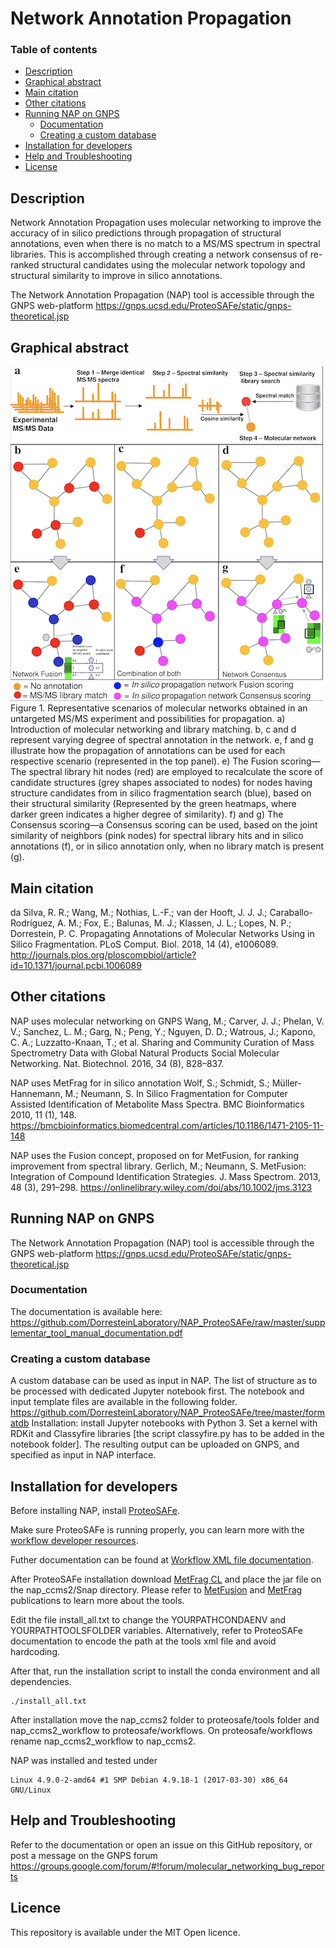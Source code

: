 # Network Annotation Propagation

### Table of contents

* [Description](#description)
* [Graphical abstract](#graphical_abstract)
* [Main citation](#main_citation)
* [Other citations](#other_citations)
* [Running NAP on GNPS](#running_nap_on_gnps)
  * [Documentation](#documentation)
  * [Creating a custom database](#creating_a_custom_database)
* [Installation for developers](#installation_for_developers)
* [Help and Troubleshooting](#help-and-troubleshooting)
* [License](#licence)

## Description

Network Annotation Propagation uses molecular networking to improve the accuracy of in silico predictions through propagation of structural annotations, even when there is no match to a MS/MS spectrum in spectral libraries. This is accomplished through creating a network consensus of re-ranked structural candidates using the molecular network topology and structural similarity to improve in silico annotations.

The Network Annotation Propagation (NAP) tool is accessible through the GNPS web-platform https://gnps.ucsd.edu/ProteoSAFe/static/gnps-theoretical.jsp

## Graphical abstract
<img src="IMG/Network_annotation_propagation_Figure_1.png"/>
Figure 1. Representative scenarios of molecular networks obtained in an untargeted MS/MS experiment and possibilities for propagation.
a) Introduction of molecular networking and library matching. b, c and d represent varying degree of spectral annotation in the network. e, f and g illustrate how the propagation of annotations can be used for each respective scenario (represented in the top panel). e) The Fusion scoring—The spectral library hit nodes (red) are employed to recalculate the score of candidate structures (grey shapes associated to nodes) for nodes having structure candidates from in silico fragmentation search (blue), based on their structural similarity (Represented by the green heatmaps, where darker green indicates a higher degree of similarity). f) and g) The Consensus scoring—a Consensus scoring can be used, based on the joint similarity of neighbors (pink nodes) for spectral library hits and in silico annotations (f), or in silico annotation only, when no library match is present (g).

## Main citation
da Silva, R. R.; Wang, M.; Nothias, L.-F.; van der Hooft, J. J. J.; Caraballo-Rodríguez, A. M.; Fox, E.; Balunas, M. J.; Klassen, J. L.; Lopes, N. P.; Dorrestein, P. C. Propagating Annotations of Molecular Networks Using in Silico Fragmentation. PLoS Comput. Biol. 2018, 14 (4), e1006089.
http://journals.plos.org/ploscompbiol/article?id=10.1371/journal.pcbi.1006089

## Other citations
NAP uses molecular networking on GNPS
Wang, M.; Carver, J. J.; Phelan, V. V.; Sanchez, L. M.; Garg, N.; Peng, Y.; Nguyen, D. D.; Watrous, J.; Kapono, C. A.; Luzzatto-Knaan, T.; et al. Sharing and Community Curation of Mass Spectrometry Data with Global Natural Products Social Molecular Networking. Nat. Biotechnol. 2016, 34 (8), 828–837.

NAP uses MetFrag for in silico annotation
Wolf, S.; Schmidt, S.; Müller-Hannemann, M.; Neumann, S. In Silico Fragmentation for Computer Assisted Identification of Metabolite Mass Spectra. BMC Bioinformatics 2010, 11 (1), 148.
https://bmcbioinformatics.biomedcentral.com/articles/10.1186/1471-2105-11-148

NAP uses the Fusion concept, proposed on for MetFusion, for ranking improvement from spectral library.
Gerlich, M.; Neumann, S. MetFusion: Integration of Compound Identification Strategies. J. Mass Spectrom. 2013, 48 (3), 291–298.
https://onlinelibrary.wiley.com/doi/abs/10.1002/jms.3123


## Running NAP on GNPS
The Network Annotation Propagation (NAP) tool is accessible through the GNPS web-platform https://gnps.ucsd.edu/ProteoSAFe/static/gnps-theoretical.jsp

### Documentation
The documentation is available here:
https://github.com/DorresteinLaboratory/NAP_ProteoSAFe/raw/master/supplementar_tool_manual_documentation.pdf

### Creating a custom database
A custom database can be used as input in NAP. The list of structure as to be processed with dedicated Jupyter notebook first.
The notebook and input template files are available in the following folder.
https://github.com/DorresteinLaboratory/NAP_ProteoSAFe/tree/master/formatdb
Installation: install Jupyter notebooks with Python 3. Set a kernel with RDKit and Classyfire libraries [the script classyfire.py has to be added in the notebook folder]. The resulting output can be uploaded on GNPS, and specified as input in NAP interface.


## Installation for developers

Before installing NAP, install [ProteoSAFe](https://github.com/CCMS-UCSD/ProteoSAFe).

Make sure ProteoSAFe is running properly, you can learn more with the [workflow developer resources](http://proteomics.ucsd.edu/Software/ProteoSAFe/developer_resources/).

Futher documentation can be found at [Workflow XML file documentation](https://bix-lab.ucsd.edu/display/PS/XML+Configuration+Overview).

After ProteoSAFe installation download [MetFrag CL](http://c-ruttkies.github.io/MetFrag/) and place the jar file on the nap_ccms2/Snap directory.
Please refer to [MetFusion](http://onlinelibrary.wiley.com/doi/10.1002/jms.3123/abstract) and [MetFrag](https://bmcbioinformatics.biomedcentral.com/articles/10.1186/1471-2105-11-148) publications to learn more about the tools.

Edit the file install_all.txt to change the YOURPATHCONDAENV and YOURPATHTOOLSFOLDER variables. Alternatively, refer to ProteoSAFe documentation to encode the path at the tools xml file and avoid hardcoding.

After that, run the installation script to install the conda environment and all dependencies.

```
./install_all.txt
```
After installation move the nap_ccms2 folder to proteosafe/tools folder and nap_ccms2_workflow to proteosafe/workflows.
On proteosafe/workflows rename nap_ccms2_workflow to nap_ccms2.

NAP was installed and tested under 

```
Linux 4.9.0-2-amd64 #1 SMP Debian 4.9.18-1 (2017-03-30) x86_64 GNU/Linux
```

## Help and Troubleshooting
Refer to the documentation or open an issue on this GitHub repository, or post a message on the GNPS forum 
https://groups.google.com/forum/#!forum/molecular_networking_bug_reports

## Licence
This repository is available under the MIT Open licence.

